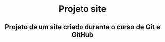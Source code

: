 <div align="center">
<h1>Projeto site</h1>
<h2>Projeto de um site criado durante o curso de Git e GitHub</h2>
</div>

